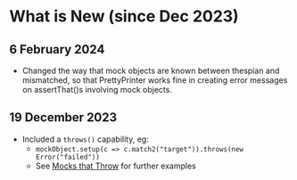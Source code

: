 # What is New (since Dec 2023)

## 6 February 2024

* Changed the way that mock objects are known between thespian and mismatched,
  so that PrettyPrinter works fine in creating error messages on assertThat()s involving mock objects.

## 19 December 2023

* Included a `throws()` capability, eg:
  * `mockObject.setup(c => c.match2("target")).throws(new Error("failed"))`
  * See [Mocks that Throw](MocksThatThrow.md) for further examples
